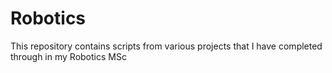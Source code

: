 # Robotics

This repository contains scripts from various projects that I have completed through in my Robotics MSc
